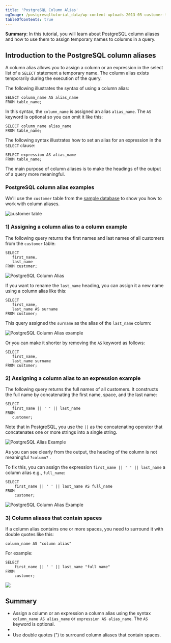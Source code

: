 ```yaml
---
title: 'PostgreSQL Column Alias'
ogImage: /postgresqltutorial_data/wp-content-uploads-2013-05-customer-table.png
tableOfContents: true
---
```



**Summary**: In this tutorial, you will learn about PostgreSQL column aliases and how to use them to assign temporary names to columns in a query.

## Introduction to the PostgreSQL column aliases

A column alias allows you to assign a column or an expression in the select list of a `SELECT` statement a temporary name. The column alias exists temporarily during the execution of the query.

The following illustrates the syntax of using a column alias:

```
SELECT column_name AS alias_name
FROM table_name;
```

In this syntax, the `column_name` is assigned an alias `alias_name`. The `AS` keyword is optional so you can omit it like this:

```
SELECT column_name alias_name
FROM table_name;
```

The following syntax illustrates how to set an alias for an expression in the `SELECT` clause:

```
SELECT expression AS alias_name
FROM table_name;
```

The main purpose of column aliases is to make the headings of the output of a query more meaningful.

### PostgreSQL column alias examples

We'll use the `customer` table from the [sample database](/docs/postgresql/postgresql-getting-started/postgresql-sample-database) to show you how to work with column aliases.

![customer table](/postgresqltutorial_data/wp-content-uploads-2013-05-customer-table.png)

### 1) Assigning a column alias to a column example

The following query returns the first names and last names of all customers from the `customer` table:

```
SELECT
   first_name,
   last_name
FROM customer;
```

![PostgreSQL Column Alias](/postgresqltutorial_data/wp-content-uploads-2020-07-PostgreSQL-Column-Alias-example-1.png)

If you want to rename the `last_name` heading, you can assign it a new name using a column alias like this:

```
SELECT
   first_name,
   last_name AS surname
FROM customer;
```

This query assigned the `surname` as the alias of the `last_name` column:

![PostgreSQL Column Alias example](/postgresqltutorial_data/wp-content-uploads-2020-07-PostgreSQL-Column-Alias-Surname-example-1.png)

Or you can make it shorter by removing the `AS` keyword as follows:

```
SELECT
   first_name,
   last_name surname
FROM customer;
```

### 2) Assigning a column alias to an expression example

The following query returns the full names of all customers. It constructs the full name by concatenating the first name, space, and the last name:

```
SELECT
   first_name || ' ' || last_name
FROM
   customer;
```

Note that in PostgreSQL, you use the `||` as the concatenating operator that concatenates one or more strings into a single string.

![PostgreSQL Alias Example](/postgresqltutorial_data/wp-content-uploads-2020-07-PostgreSQL-Alias-Example.png)

As you can see clearly from the output, the heading of the column is not meaningful `?column?` .

To fix this, you can assign the expression `first_name || ' ' || last_name` a column alias e.g., `full_name`:

```
SELECT
    first_name || ' ' || last_name AS full_name
FROM
    customer;
```

![PostgreSQL Column Alias Example](/postgresqltutorial_data/wp-content-uploads-2020-07-PostgreSQL-Alias-column-alias-example.png)

### 3) Column aliases that contain spaces

If a column alias contains one or more spaces, you need to surround it with double quotes like this:

```
column_name AS "column alias"
```

For example:

```
SELECT
    first_name || ' ' || last_name "full name"
FROM
    customer;
```

![](/postgresqltutorial_data/wp-content-uploads-2020-07-PostgreSQL-Column-Alias-with-space.png)

## Summary

- Assign a column or an expression a column alias using the syntax `column_name AS alias_name` or `expression AS alias_name`. The `AS` keyword is optional.
-
- Use double quotes (") to surround column aliases that contain spaces.
